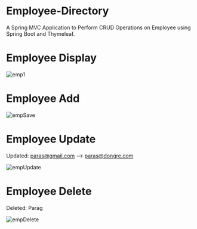 # Employee-Directory

A Spring MVC Application to Perform CRUD Operations on Employee using Spring Boot and Thymeleaf.


# Employee Display

![emp1](https://github.com/THEPHD1331/Employee-Directory/assets/126282296/de5e4cd0-e1c7-478c-a14b-d7ab90122a81)

# Employee Add

![empSave](https://github.com/THEPHD1331/Employee-Directory/assets/126282296/eb189b6b-9478-480b-b76c-f218680673f3)

# Employee Update

Updated: paras@gmail.com --> paras@dongre.com

![empUpdate](https://github.com/THEPHD1331/Employee-Directory/assets/126282296/56087920-638e-45fb-a1f0-f3478691b3f0)

# Employee Delete

Deleted: Parag

![empDelete](https://github.com/THEPHD1331/Employee-Directory/assets/126282296/5433bddd-e00e-49ea-a450-e2b6aeceb9e0)
